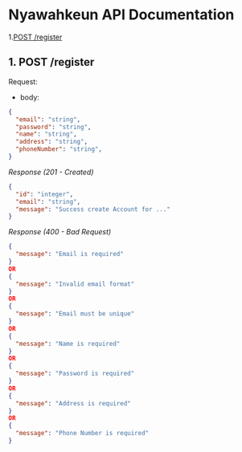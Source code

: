 # Nyawahkeun API Documentation

1.[POST /register](#1-post-register)

## 1. POST /register

Request:

- body:

```json
{
  "email": "string",
  "password": "string",
  "name": "string",
  "address": "string",
  "phoneNumber": "string",
}
```

_Response (201 - Created)_

```json
{
  "id": "integer",
  "email": "string",
  "message": "Success create Account for ..."
}
```

_Response (400 - Bad Request)_

```json
{
  "message": "Email is required"
}
OR
{
  "message": "Invalid email format"
}
OR
{
  "message": "Email must be unique"
}
OR
{
  "message": "Name is required"
}
OR
{
  "message": "Password is required"
}
OR
{
  "message": "Address is required"
}
OR
{
  "message": "Phone Number is required"
}
```
&nbsp;